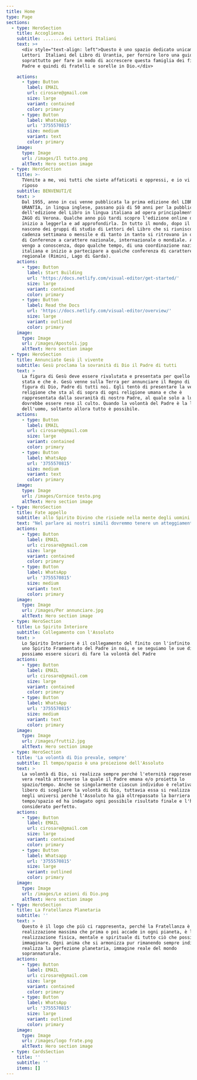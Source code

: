 ```yaml
---
title: Home
type: Page
sections:
  - type: HeroSection
    title: Accoglienza
    subtitle: ........dei Lettori Italiani
    text: >+
      <div style="text-align: left">Questo è uno spazio dedicato unicamente ai
      Lettori  Italiani del Libro di Urantia, per fornire loro una guida, ma
      soprattutto per fare in modo di accrescere questa famiglia dei figli del
      Padre e quindi di fratelli e sorelle in Dio.</div>

    actions:
      - type: Button
        label: EMAIL
        url: cirosare@gmail.com
        size: large
        variant: contained
        color: primary
      - type: Button
        label: WhatsApp
        url: '3755570815'
        size: medium
        variant: text
        color: primary
    image:
      type: Image
      url: /images/Il tutto.png
      altText: Hero section image
  - type: HeroSection
    title: >-
      TVenite a me, voi tutti che siete affaticati e oppressi, e io vi darò
      riposo
    subtitle: BENVENUTI/E
    text: >
      Dal 1955, anno in cui venne pubblicata la prima edizione del LIBRO DI
      URANTIA, in lingua inglese, passano più di 50 anni per la pubblicazione
      dell'edizione del Libro in lingua italiana ad opera principalmente di MEMO
      ZAGO di Verona. Qualche anno più tardi scopro l'edizione online del Libro,
      inizio a leggerla e ad approfondirla. In tutto il mondo, dopo il 1955,
      nascono dei gruppi di studio di Lettori del Libro che si riuniscono con
      cadenza settimana o mensile e di tanto in tanto si ritrovano in occasioni
      di Conferenze a carattere nazionale, internazionale o mondiale. Anche io
      vengo a conoscenza, dopo qualche tempo, di una coordinazione nazionale
      italiana e inizio a partecipare a qualche conferenza di carattere
      regionale (Rimini, Lago di Garda).
    actions:
      - type: Button
        label: Start Building
        url: 'https://docs.netlify.com/visual-editor/get-started/'
        size: large
        variant: contained
        color: primary
      - type: Button
        label: Read the Docs
        url: 'https://docs.netlify.com/visual-editor/overview/'
        size: large
        variant: outlined
        color: primary
    image:
      type: Image
      url: /images/Apostoli.jpg
      altText: Hero section image
  - type: HeroSection
    title: Annunciate Gesù il vivente
    subtitle: Gesù proclama la sovranità di Dio il Padre di tutti
    text: >
      La figura di Gesù deve essere rivalutata e presentata per quello che è
      stata e che è. Gesù venne sulla Terra per annunciare il Regno di Dio e la
      figura di Dio, Padre di tutti noi. Egli tentò di presentare la vera
      religione che sta al di sopra di ogni religione umana e che è
      rappresentata dalla sovranità di nostro Padre, al quale solo a lui
      dovrebbe essere reso il culto. Quando la volontà del Padre è la legge
      dell'uomo, soltanto allora tutto è possibile.
    actions:
      - type: Button
        label: EMAIL
        url: cirosare@gmail.com
        size: large
        variant: contained
        color: primary
      - type: Button
        label: WhatsApp
        url: '3755570815'
        size: medium
        variant: text
        color: primary
    image:
      type: Image
      url: /images/Cornice testo.png
      altText: Hero section image
  - type: HeroSection
    title: Fate appello
    subtitle: allo Spirito Divino che risiede nella mente degli uomini
    text: "Nel parlare ai nostri simili dovremmo tenere un atteggiamento simile a quello che ci disse Gesù: Ecco, io sto alla porta e busso: se uno ode la mia voce e apre la porta, io entrerò da lui e cenerò con lui ed egli con me. (Ap 3:14)\n\nVenite a me, voi tutti, che siete affaticati e oppressi, e io vi ristorerò.\_Prendete il mio giogo sopra di voi e imparate da me, che sono mite e umile di cuore,\_*e troverete ristoro*\_per le vostre anime.\_Il mio giogo infatti è dolce e il mio carico leggero». (Mt 11:28)\n"
    actions:
      - type: Button
        label: EMAIL
        url: cirosare@gmail.com
        size: large
        variant: contained
        color: primary
      - type: Button
        label: WhatsApp
        url: '3755570815'
        size: medium
        variant: text
        color: primary
    image:
      type: Image
      url: /images/Per annunciare.jpg
      altText: Hero section image
  - type: HeroSection
    title: Lo Spirito Interiore
    subtitle: Collegamento con l'Assoluto
    text: >
      Lo Spirito Interiore è il collegamento del finito con l'infinito. Abbiamo
      uno Spirito Frammentato del Padre in noi, e se seguiamo le sue direttive
      possiamo essere sicuri di fare la volontà del Padre
    actions:
      - type: Button
        label: EMAIL
        url: cirosare@gmail.com
        size: large
        variant: contained
        color: primary
      - type: Button
        label: WhatsApp
        url: '3755570815'
        size: medium
        variant: text
        color: primary
    image:
      type: Image
      url: /images/frutti2.jpg
      altText: Hero section image
  - type: HeroSection
    title: 'La volontà di Dio prevale, sempre'
    subtitle: Il tempo/spazio è una proiezione dell'Assoluto
    text: >
      La volontà di Dio, si realizza sempre perché l'eternità rappresenta la
      vera realtà attraverso la quale il Padre emana e/o proietta lo
      spazio/tempo. Anche se singolarmente ciascun individuo è relativamente
      libero di scegliere la volontà di Dio, tuttavia essa si realizza sempre
      negli universi perché l'Assoluto ha già oltrepassato la barriera del
      tempo/spazio ed ha indagato ogni possibile risultato finale e l'ha
      considerato perfetto.
    actions:
      - type: Button
        label: EMAIL
        url: cirosare@gmail.com
        size: large
        variant: contained
        color: primary
      - type: Button
        label: Whatsapp
        url: '3755570815'
        size: large
        variant: outlined
        color: primary
    image:
      type: Image
      url: /images/Le azioni di Dio.png
      altText: Hero section image
  - type: HeroSection
    title: La Fratellanza Planetaria
    subtitle: ''
    text: >
      Questo è il logo che più ci rappresenta, perché la Fratellanza è la
      realizzazione massima che prima o poi accade in ogni pianeta, è la
      realizzazione fisica, mentale e spirituale di tutto ciò che possiamo mai
      immaginare. Ogni anima che si armonizza pur rimanendo sempre individuale,
      realizza la perfezione planetaria, immagine reale del mondo
      soprannaturale.
    actions:
      - type: Button
        label: EMAIL
        url: cirosare@gmail.com
        size: large
        variant: contained
        color: primary
      - type: Button
        label: WhatsApp
        url: '3755570815'
        size: large
        variant: outlined
        color: primary
    image:
      type: Image
      url: /images/logo frate.png
      altText: Hero section image
  - type: CardsSection
    title: ''
    subtitle: ''
    items: []
---
```


